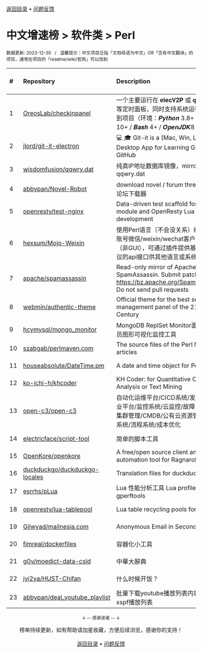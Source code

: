 <a href="https://gitee.com/GrowingGit/GitHub-Chinese-Top-Charts#github中文排行榜">返回目录</a> • <a href="/content/docs/feedback.md">问题反馈</a>

# 中文增速榜 > 软件类 > Perl
<sub>数据更新: 2023-12-30&nbsp;&nbsp;&nbsp;/&nbsp;&nbsp;&nbsp;温馨提示：中文项目泛指「文档母语为中文」OR「含有中文翻译」的项目，通常在项目的「readme/wiki/官网」可以找到</sub>

|#|Repository|Description|Stars|Average daily growth|Updated|
|:-|:-|:-|:-|:-|:-|
|1|[OreosLab/checkinpanel](https://github.com/OreosLab/checkinpanel)|一个主要运行在 𝐞𝐥𝐞𝐜𝐕𝟐𝐏 或 𝐪𝐢𝐧𝐠𝐥𝐨𝐧𝐠 等定时面板，同时支持系统运行环境的签到项目（环境：𝑷𝒚𝒕𝒉𝒐𝒏 3.8+ / 𝑵𝒐𝒅𝒆.𝒋𝒔 10+ / 𝑩𝒂𝒔𝒉 4+ / 𝑶𝒑𝒆𝒏𝑱𝑫𝑲8 / 𝑷𝒆𝒓𝒍5）|1394|2|2023-08-11|
|2|[jlord/git-it-electron](https://github.com/jlord/git-it-electron)|:computer: :mortar_board: Git-it is a (Mac, Win, Linux) Desktop App for Learning Git and GitHub|4515|1|2023-12-15|
|3|[wisdomfusion/qqwry.dat](https://github.com/wisdomfusion/qqwry.dat)|纯真IP地址数据库镜像，mirror of qqwry.dat|370|0|2023-12-03|
|4|[abbypan/Novel-Robot](https://github.com/abbypan/Novel-Robot)|download novel / forum thread, 小说/论坛下载器|5|0|2023-08-17|
|5|[openresty/test-nginx](https://github.com/openresty/test-nginx)|Data-driven test scaffold for Nginx C module and OpenResty Lua library development|428|0|2023-12-25|
|6|[hexsum/Mojo-Weixin](https://github.com/hexsum/Mojo-Weixin)|使用Perl语言（不会没关系）编写的个人账号微信/weixin/wechat客户端框架（非GUI），可通过插件提供基于HTTP协议的api接口供其他语言或系统调用|1235|0|2023-09-19|
|7|[apache/spamassassin](https://github.com/apache/spamassassin)|Read-only mirror of Apache SpamAssassin. Submit patches to https://bz.apache.org/SpamAssassin/. Do not send pull requests|266|0|2023-12-29|
|8|[webmin/authentic-theme](https://github.com/webmin/authentic-theme)|Official theme for the best server management panel of the 21st Century|937|0|2023-12-29|
|9|[hcymysql/mongo_monitor](https://github.com/hcymysql/mongo_monitor)|MongoDB ReplSet Monitor面向研发人员图形可视化监控工具|34|0|2023-07-24|
|10|[szabgab/perlmaven.com](https://github.com/szabgab/perlmaven.com)|The source files of the Perl Maven articles|66|0|2023-12-03|
|11|[houseabsolute/DateTime.pm](https://github.com/houseabsolute/DateTime.pm)|A date and time object for Perl|45|0|2023-11-06|
|12|[ko-ichi-h/khcoder](https://github.com/ko-ichi-h/khcoder)|KH Coder: for Quantitative Content Analysis or Text Mining|295|0|2023-12-14|
|13|[open-c3/open-c3](https://github.com/open-c3/open-c3)|自动化运维平台/CICD系统/发布系统/作业平台/监控系统/云监控/故障自愈/K8S集群管理/CMDB/公有云资源管理/工单系统/流程系统/成本优化|210|0|2023-12-29|
|14|[electricface/script-tool](https://github.com/electricface/script-tool)|简单的脚本工具|4|0|2023-11-14|
|15|[OpenKore/openkore](https://github.com/OpenKore/openkore)|A free/open source client and automation tool for Ragnarok Online|1217|0|2023-10-29|
|16|[duckduckgo/duckduckgo-locales](https://github.com/duckduckgo/duckduckgo-locales)|Translation files for duckduckgo.com|93|0|2023-12-20|
|17|[esrrhs/pLua](https://github.com/esrrhs/pLua)|Lua 性能分析工具 Lua profiler tool like gperftools|81|0|2023-10-24|
|18|[openresty/lua-tablepool](https://github.com/openresty/lua-tablepool)|Lua table recycling pools for LuaJIT|109|0|2023-11-23|
|19|[Gilwyad/mailnesia.com](https://github.com/Gilwyad/mailnesia.com)|Anonymous Email in Seconds|95|0|2023-12-02|
|20|[fimreal/dockerfiles](https://github.com/fimreal/dockerfiles)|容器化小工具|3|0|2023-08-03|
|21|[g0v/moedict-data-csld](https://github.com/g0v/moedict-data-csld)|中華大辭典|100|0|2023-11-08|
|22|[jyi2ya/HUST-Chifan](https://github.com/jyi2ya/HUST-Chifan)|什么时候开饭？|6|0|2023-12-05|
|23|[abbypan/deal_youtube_playlist](https://github.com/abbypan/deal_youtube_playlist)|批量下载youtube播放列表内容，并生成xspf播放列表|4|0|2023-12-16|

<div align="center">
    <p><sub>↓ -- 感谢读者 -- ↓</sub></p>
    榜单持续更新，如有帮助请加星收藏，方便后续浏览，感谢你的支持！
</div>

<br/>

<div align="center"><a href="https://gitee.com/GrowingGit/GitHub-Chinese-Top-Charts#github中文排行榜">返回目录</a> • <a href="/content/docs/feedback.md">问题反馈</a></div>
